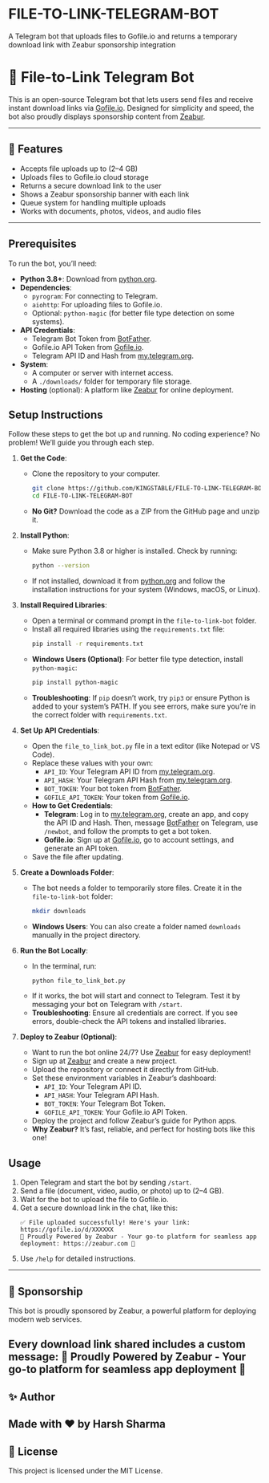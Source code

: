 # FILE-TO-LINK-TELEGRAM-BOT
A Telegram bot that uploads files to Gofile.io and returns a temporary download link with Zeabur sponsorship integration



# 📁 File-to-Link Telegram Bot

This is an open-source Telegram bot that lets users send files and receive instant download links via [Gofile.io](https://gofile.io). Designed for simplicity and speed, the bot also proudly displays sponsorship content from [Zeabur](https://zeabur.com).

---

## 🚀 Features

- Accepts file uploads up to (2–4 GB)
- Uploads files to Gofile.io cloud storage
- Returns a secure download link to the user
- Shows a Zeabur sponsorship banner with each link
- Queue system for handling multiple uploads
- Works with documents, photos, videos, and audio files

---

## Prerequisites
To run the bot, you’ll need:
- **Python 3.8+**: Download from [python.org](https://www.python.org/downloads/).
- **Dependencies**:
  - `pyrogram`: For connecting to Telegram.
  - `aiohttp`: For uploading files to Gofile.io.
  - Optional: `python-magic` (for better file type detection on some systems).
- **API Credentials**:
  - Telegram Bot Token from [BotFather](https://t.me/BotFather).
  - Gofile.io API Token from [Gofile.io](https://gofile.io).
  - Telegram API ID and Hash from [my.telegram.org](https://my.telegram.org).
- **System**:
  - A computer or server with internet access.
  - A `./downloads/` folder for temporary file storage.
- **Hosting** (optional): A platform like [Zeabur](https://zeabur.com) for online deployment.

## Setup Instructions
Follow these steps to get the bot up and running. No coding experience? No problem! We’ll guide you through each step.

1. **Get the Code**:
   - Clone the repository to your computer.
     ```bash
     git clone https://github.com/KINGSTABLE/FILE-TO-LINK-TELEGRAM-BOT.git
     cd FILE-TO-LINK-TELEGRAM-BOT
     ```
   - **No Git?** Download the code as a ZIP from the GitHub page and unzip it.

2. **Install Python**:
   - Make sure Python 3.8 or higher is installed. Check by running:
     ```bash
     python --version
     ```
   - If not installed, download it from [python.org](https://www.python.org/downloads/) and follow the installation instructions for your system (Windows, macOS, or Linux).

3. **Install Required Libraries**:
   - Open a terminal or command prompt in the `file-to-link-bot` folder.
   - Install all required libraries using the `requirements.txt` file:
     ```bash
     pip install -r requirements.txt
     ```
   - **Windows Users (Optional)**: For better file type detection, install `python-magic`:
     ```bash
     pip install python-magic
     ```
   - **Troubleshooting**: If `pip` doesn’t work, try `pip3` or ensure Python is added to your system’s PATH. If you see errors, make sure you’re in the correct folder with `requirements.txt`.

4. **Set Up API Credentials**:
   - Open the `file_to_link_bot.py` file in a text editor (like Notepad or VS Code).
   - Replace these values with your own:
     - `API_ID`: Your Telegram API ID from [my.telegram.org](https://my.telegram.org).
     - `API_HASH`: Your Telegram API Hash from [my.telegram.org](https://my.telegram.org).
     - `BOT_TOKEN`: Your bot token from [BotFather](https://t.me/BotFather).
     - `GOFILE_API_TOKEN`: Your token from [Gofile.io](https://gofile.io).
   - **How to Get Credentials**:
     - **Telegram**: Log in to [my.telegram.org](https://my.telegram.org), create an app, and copy the API ID and Hash. Then, message [BotFather](https://t.me/BotFather) on Telegram, use `/newbot`, and follow the prompts to get a bot token.
     - **Gofile.io**: Sign up at [Gofile.io](https://gofile.io), go to account settings, and generate an API token.
   - Save the file after updating.

5. **Create a Downloads Folder**:
   - The bot needs a folder to temporarily store files. Create it in the `file-to-link-bot` folder:
     ```bash
     mkdir downloads
     ```
   - **Windows Users**: You can also create a folder named `downloads` manually in the project directory.

6. **Run the Bot Locally**:
   - In the terminal, run:
     ```bash
     python file_to_link_bot.py
     ```
   - If it works, the bot will start and connect to Telegram. Test it by messaging your bot on Telegram with `/start`.
   - **Troubleshooting**: Ensure all credentials are correct. If you see errors, double-check the API tokens and installed libraries.

7. **Deploy to Zeabur (Optional)**:
   - Want to run the bot online 24/7? Use [Zeabur](https://zeabur.com) for easy deployment!
   - Sign up at [Zeabur](https://zeabur.com) and create a new project.
   - Upload the repository or connect it directly from GitHub.
   - Set these environment variables in Zeabur’s dashboard:
     - `API_ID`: Your Telegram API ID.
     - `API_HASH`: Your Telegram API Hash.
     - `BOT_TOKEN`: Your Telegram Bot Token.
     - `GOFILE_API_TOKEN`: Your Gofile.io API Token.
   - Deploy the project and follow Zeabur’s guide for Python apps.
   - **Why Zeabur?** It’s fast, reliable, and perfect for hosting bots like this one!

## Usage
1. Open Telegram and start the bot by sending `/start`.
2. Send a file (document, video, audio, or photo) up to (2–4 GB).
3. Wait for the bot to upload the file to Gofile.io.
4. Get a secure download link in the chat, like this:
   ```
   ✅ File uploaded successfully! Here's your link: https://gofile.io/d/XXXXXX
   🌟 Proudly Powered by Zeabur - Your go-to platform for seamless app deployment: https://zeabur.com 🌟
   ```
5. Use `/help` for detailed instructions.

  ---



## 🤝 Sponsorship
This bot is proudly sponsored by Zeabur, a powerful platform for deploying modern web services.


Every download link shared includes a custom message:
🌟 Proudly Powered by Zeabur - Your go-to platform for seamless app deployment 🌟
---


## ✨ Author
Made with ❤️ by Harsh Sharma
---


## 📜 License
This project is licensed under the MIT License.






